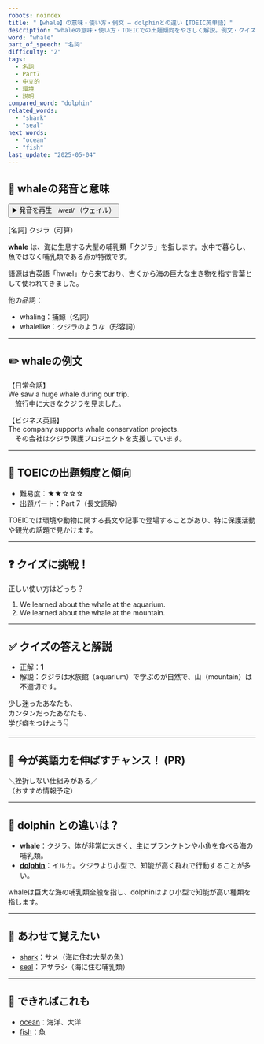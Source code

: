 ```yaml
---
robots: noindex
title: "【whale】の意味・使い方・例文 ― dolphinとの違い【TOEIC英単語】"
description: "whaleの意味・使い方・TOEICでの出題傾向をやさしく解説。例文・クイズ付きでdolphinとの違いもわかりやすく学べます。"
word: "whale"
part_of_speech: "名詞"
difficulty: "2"
tags:
  - 名詞
  - Part7
  - 中立的
  - 環境
  - 説明
compared_word: "dolphin"
related_words:
  - "shark"
  - "seal"
next_words:
  - "ocean"
  - "fish"
last_update: "2025-05-04"
---
```


## 🔰 whaleの発音と意味

<button class="play-audio" onclick="playTTS('whale')">
  <span class="play-audio-main">
    ▶️ 発音を再生　/weɪl/
  </span>
  <span class="play-audio-sub">
    （ウェイル）
  </span>
</button>

[名詞] クジラ（可算）

**whale** は、海に生息する大型の哺乳類「クジラ」を指します。水中で暮らし、魚ではなく哺乳類である点が特徴です。

語源は古英語「hwæl」から来ており、古くから海の巨大な生き物を指す言葉として使われてきました。

他の品詞：  
- whaling：捕鯨（名詞）
- whalelike：クジラのような（形容詞）

---

## ✏️ whaleの例文

【日常会話】  
We saw a huge whale during our trip.  
　旅行中に大きなクジラを見ました。

【ビジネス英語】  
The company supports whale conservation projects.  
　その会社はクジラ保護プロジェクトを支援しています。

---

## 🎯 TOEICの出題頻度と傾向

- 難易度：★★☆☆☆
- 出題パート：Part 7（長文読解）

TOEICでは環境や動物に関する長文や記事で登場することがあり、特に保護活動や観光の話題で見かけます。

---

## ❓ クイズに挑戦！

正しい使い方はどっち？

1. We learned about the whale at the aquarium.  
2. We learned about the whale at the mountain.

---

## ✅ クイズの答えと解説

- 正解：**1**
- 解説：クジラは水族館（aquarium）で学ぶのが自然で、山（mountain）は不適切です。

少し迷ったあなたも、  
カンタンだったあなたも、  
学び癖をつけよう👇️

---

## 🚀 今が英語力を伸ばすチャンス！ (PR)

<div class="info-center">
＼挫折しない仕組みがある／<br>  
（おすすめ情報予定）
</div>

---

## 🤔  dolphin との違いは？

- **whale**：クジラ。体が非常に大きく、主にプランクトンや小魚を食べる海の哺乳類。
- **[dolphin](/word/dolphin/)**：イルカ。クジラより小型で、知能が高く群れで行動することが多い。

whaleは巨大な海の哺乳類全般を指し、dolphinはより小型で知能が高い種類を指します。

---

## 🧩 あわせて覚えたい

- [shark](/word/shark/)：サメ（海に住む大型の魚）
- [seal](/word/seal/)：アザラシ（海に住む哺乳類）

---

## 📖 できればこれも

- [ocean](/word/ocean/)：海洋、大洋
- [fish](/word/fish/)：魚


<!-- cvid: aid28_bid35 -->
